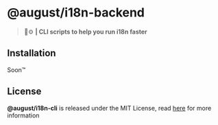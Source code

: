 # @august/i18n-backend
> :ghost::gear: **| CLI scripts to help you run i18n faster**

## Installation
Soon:tm:

## License
**@august/i18n-cli** is released under the MIT License, read [here](../../LICENSE) for more information